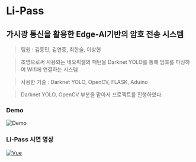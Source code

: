 <h1> Li-Pass </h1>

<h2> 가시광 통신을 활용한 Edge-AI기반의 암호 전송 시스템 </h2>

>팀원 : 김동민, 김연중, 최한슬, 이상현

>조명으로써 사용되는 네오픽셀의 패턴을 Darknet YOLO를 통해 암호를 파싱하여 Wifi에 연결하는 시스템  

>사용한 기술 : Darknet YOLO, OpenCV, FLASK, Aduino  

>Darknet YOLO, OpenCV 부분을 맡아서 프로젝트를 진행하였다.

<h3> Demo </h3>

![Demo](https://user-images.githubusercontent.com/53072057/101374188-360c9480-38f1-11eb-9908-4b5cb61b157e.JPG)
<br>
<h3> Li-Pass 시연 영상 </h3>
   
[![Vue](https://user-images.githubusercontent.com/53072057/101378498-81757180-38f6-11eb-9db4-d381f0deea80.JPG)](https://www.youtube.com/watch?v=mx2nLfCE47M)
  
